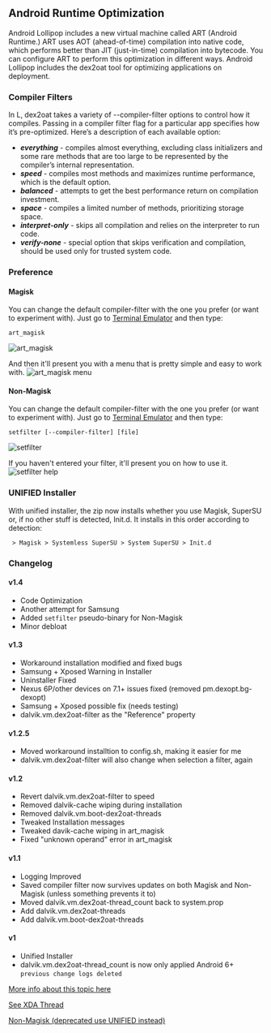 ## Android Runtime Optimization

Android Lollipop includes a new virtual machine called ART (Android Runtime.) ART uses AOT (ahead-of-time) compilation into native code, which performs better than JIT (just-in-time) compilation into bytecode. You can configure ART to perform this optimization in different ways.
Android Lollipop includes the dex2oat tool for optimizing applications on deployment.

### Compiler Filters

In L, dex2oat takes a variety of --compiler-filter options to control how it compiles. Passing in a compiler filter flag for a particular app specifies how it’s pre-optimized. Here’s a description of each available option:

 * **_everything_** - compiles almost everything, excluding class initializers and some rare methods that are too large to be represented by the compiler’s internal representation.
 * **_speed_** - compiles most methods and maximizes runtime performance, which is the default option.
 * **_balanced_** - attempts to get the best performance return on compilation investment.
 * **_space_** - compiles a limited number of methods, prioritizing storage space.
 * **_interpret-only_** - skips all compilation and relies on the interpreter to run code.
 * **_verify-none_** - special option that skips verification and compilation, should be used only for trusted system code.

### Preference

#### Magisk

You can change the default compiler-filter with the one you prefer (or want to experiment with).
Just go to [Terminal Emulator](https://play.google.com/store/apps/details?id=jackpal.androidterm) and then type:

	art_magisk
![art_magisk](http://i.imgur.com/1HmveXF.png)

And then it'll present you with a menu that is pretty simple and easy to work with.
![art_magisk menu](http://i.imgur.com/OCME41l.png)

#### Non-Magisk

You can change the default compiler-filter with the one you prefer (or want to experiment with).
Just go to [Terminal Emulator](https://play.google.com/store/apps/details?id=jackpal.androidterm) and then type:

	setfilter [--compiler-filter] [file]
![setfilter]()

If you haven't entered your filter, it'll present you on how to use it.
![setfilter help]()

### UNIFIED Installer

With unified installer, the zip now installs whether you use Magisk, SuperSU or, if no other stuff is detected, Init.d.
It installs in this order according to detection:

` > Magisk > Systemless SuperSU > System SuperSU > Init.d`


### Changelog
#### v1.4
* Code Optimization
* Another attempt for Samsung
* Added `setfilter` pseudo-binary for Non-Magisk
* Minor debloat
#### v1.3
* Workaround installation modified and fixed bugs
* Samsung + Xposed Warning in Installer
* Uninstaller Fixed
* Nexus 6P/other devices on 7.1+ issues fixed (removed pm.dexopt.bg-dexopt)
* Samsung + Xposed possible fix (needs testing)
* dalvik.vm.dex2oat-filter as the "Reference" property
#### v1.2.5
* Moved workaround installtion to config.sh, making it easier for me
* dalvik.vm.dex2oat-filter will also change when selection a filter, again
#### v1.2
* Revert dalvik.vm.dex2oat-filter to speed
* Removed dalvik-cache wiping during installation
* Removed dalvik.vm.boot-dex2oat-threads
* Tweaked Installation messages
* Tweaked davik-cache wiping in art_magisk
* Fixed "unknown operand" error in art_magisk
#### v1.1
* Logging Improved
* Saved compiler filter now survives updates on both Magisk and Non-Magisk (unless something prevents it to)
* Moved dalvik.vm.dex2oat-thread_count back to system.prop
* Add dalvik.vm.dex2oat-threads
* Add dalvik.vm.boot-dex2oat-threads
#### v1
* Unified Installer
* dalvik.vm.dex2oat-thread_count is now only applied Android 6+
`previous change logs deleted`


[More info about this topic here](https://source.android.com/devices/tech/dalvik/configure)

[See XDA Thread](https://forum.xda-developers.com/apps/magisk/module-android-runtime-optimization-t3596559)

[Non-Magisk (deprecated use UNIFIED instead)](https://www.androidfilehost.com/?w=files&flid=178198)
